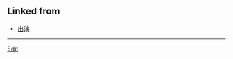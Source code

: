 ## Linked from

* [出演](出演.md)


----
[Edit](https://github.com/vitroid/vitroid.github.io/edit/master/MD/2018-12-22.md)
